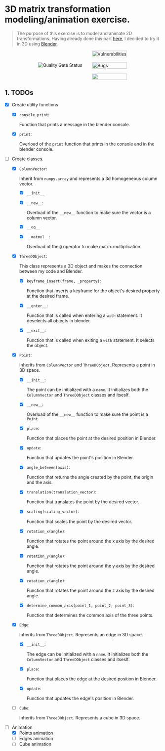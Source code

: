 # 3D matrix transformation modeling/animation exercise.

> The purpose of this exercise is to model and animate 2D transformations. Having already done this part [here](https://github.com/TomPlanche/2D_vector_translations), I decided to try it in 3D using [Blender](https://www.blender.org/).

<div style="width: 100%; display: flex; flex-direction: row; justify-content: center; align-items: center; gap: 2rem">
    <img src="https://sonarcloud.io/api/project_badges/quality_gate?project=TomPlanche_blender_anim_maths" alt="Quality Gate Status" />
    <div style="width: max-content; display: flex; flex-direction: column; justify-content: center; align-items: flex-end; gap: 1rem">
      <img
        src="https://sonarcloud.io/api/project_badges/measure?project=TomPlanche_blender_anim_maths&metric=vulnerabilities"
        alt="Vulnerabilities"
        style="width: auto; height: 100%;"
      />
        <img
            src="https://sonarcloud.io/api/project_badges/measure?project=TomPlanche_blender_anim_maths&metric=reliability_rating"
            alt="Bugs"
            style="width: auto; height: 100%;"
        />
        <img
            src="https://sonarcloud.io/api/project_badges/measure?project=TomPlanche_blender_anim_maths&metric=security_rating"
            style="width: auto; height: 100%;"
        />
    </div>
</div>

## 1. TODOs
- [x] Create utility functions
  - [x] `console_print`:
    
    Function that prints a message in the blender console.
  - [x] `print`:

    Overload of the `print` function that prints in the console and in the blender console.
- [ ] Create classes.
  - [x] `ColumnVector`:

    Inherit from `numpy.array` and represents a 3d homogeneous column vector.
    - [x] `__init__`
    - [x] `__new__`:
      
        Overload of the `__new__` function to make sure the vector is a column vector.
    - [x] `__eq__`
    - [x] `__matmul__`:
      
        Overload of the `@` operator to make matrix multiplication.
  - [x] `ThreeDObject`:
    
      This class represents a 3D object and makes the connection between my code and Blender.
    - [x] `keyframe_insert(frame, _property)`:
      
        Function that inserts a keyframe for the object's desired property at the desired frame.
    - [x] `__enter__`:
      
        Function that is called when entering a `with` statement. It deselects all objects in blender.
    - [x] `__exit__`:
      
        Function that is called when exiting a `with` statement. It selects the object.
  - [x] `Point`:

    Inherits from `ColumnVector` and `ThreeDObject`. Represents a point in 3D space.
    - [x] `__init__`:
      
      The point can be initialized with a  `name`.
      It initializes both the `ColumnVector` and `ThreeDObject` classes and itseslf.
    - [x] `__new__`:
      
      Overload of the `__new__` function to make sure the point is a `Point`
    - [x] `place`:
        
        Function that places the point at the desired position in Blender.
    - [x] `update`:
      
      Function that updates the point's position in Blender.
    - [x] `angle_between(axis)`:
      
      Function that returns the angle created by the point, the origin and the axis.
    - [x] `translation(translation_vector)`:
      
      Function that translates the point by the desired vector.
    - [x] `scaling(scaling_vector)`:
      
      Function that scales the point by the desired vector.
    - [x] `rotation_x(angle)`:
      
      Function that rotates the point around the x axis by the desired angle.
    - [x] `rotation_y(angle)`:
      
      Function that rotates the point around the y axis by the desired angle.
    - [x] `rotation_z(angle)`:
      
      Function that rotates the point around the z axis by the desired angle.
    - [x] `determine_common_axis(point_1, point_2, point_3)`:
      
      Function that determines the common axis of the three points.
  - [x] `Edge`:
    
    Inherits from `ThreeDObject`. Represents an edge in 3D space.
    - [x] `__init__`:
      
      The edge can be initialized with a `name`.
      It initializes both the `ColumnVector` and `ThreeDObject` classes and itseslf.
    - [x] `place`:
      
      Function that places the edge at the desired position in Blender.
    - [x] `update`:
      
      Function that updates the edge's position in Blender.
  - [ ] `Cube`:
    
    Inherits from `ThreeDObject`. Represents a cube in 3D space.
- [ ] Animation
  - [x] Points animation
  - [ ] Edges animation
  - [ ] Cube animation
